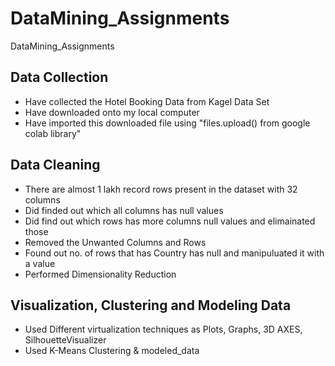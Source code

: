 # DataMining_Assignments
DataMining_Assignments



## Data Collection 
- Have collected the Hotel Booking Data from Kagel Data Set
- Have downloaded onto my local computer 
- Have imported this downloaded file using "files.upload() from google colab library"


## Data Cleaning
-  There are almost 1 lakh record rows present in the dataset with 32 columns
-  Did finded out which all columns has null values
-  Did find out which rows has more columns null values and elimainated those 
-  Removed the Unwanted Columns and Rows
-  Found out no. of rows that has Country has null and manipuluated it with a value
-  Performed Dimensionality Reduction


## Visualization, Clustering and Modeling Data
- Used Different virtualization techniques as Plots, Graphs, 3D AXES, SilhouetteVisualizer
- Used K-Means Clustering & modeled_data



